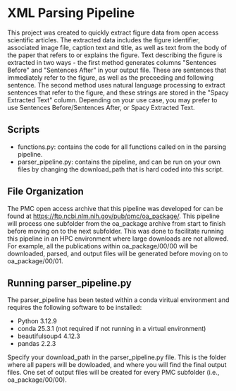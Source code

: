 # XML Parsing Pipeline
This project was created to quickly extract figure data from open access scientific articles. The extracted data includes the figure identifier, associated image file, caption text and title, as well as text from the body of the paper that refers to or explains the figure. Text describing the figure is extracted in two ways - the first method generates columns "Sentences Before" and "Sentences After" in your output file. These are sentences that immediately refer to the figure, as well as the preceeding and following sentence. The second method uses natural language processing to extract sentences that refer to the figure, and these strings are stored in the "Spacy Extracted Text" column. Depending on your use case, you may prefer to use Sentences Before/Sentences After, or Spacy Extracted Text. 

## Scripts 
- functions.py: contains the code for all functions called on in the parsing pipeline.
- parser_pipeline.py: contains the pipeline, and can be run on your own files by changing the download_path that is hard coded into this script.

## File Organization
The PMC open access archive that this pipeline was developed for can be found at https://ftp.ncbi.nlm.nih.gov/pub/pmc/oa_package/. This pipeline will process one subfolder from the oa_package archive from start to finish before moving on to the next subfolder. This was done to facilitate running this pipeline in an HPC environment where large downloads are not allowed. For example, all the publications within oa_package/00/00 will be downloaded, parsed, and output files will be generated before moving on to oa_package/00/01.

## Running parser_pipeline.py
The parser_pipeline has been tested within a conda viritual environment and requires the following software to be installed: 
- Python 3.12.9 
- conda 25.3.1 (not required if not running in a virtual environment)
- beautifulsoup4 4.12.3
- pandas 2.2.3

Specify your download_path in the parser_pipeline.py file. This is the folder where all papers will be dowloaded, and where you will find the final output files. One set of output files will be created for every PMC subfolder (i.e., oa_package/00/00).

